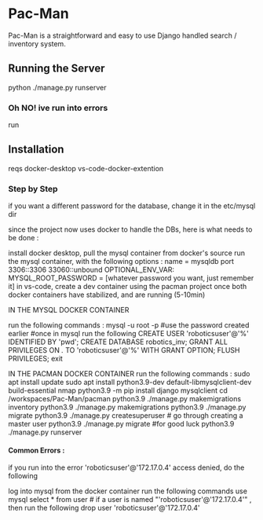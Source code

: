 # Pac-Man

Pac-Man is a straightforward and easy to use Django handled search / inventory system.

## Running the Server

python ./manage.py runserver

### Oh NO! ive run into errors

run

## Installation

reqs
    docker-desktop
    vs-code-docker-extention

### Step by Step

if you want a different password for the database, change it in the etc/mysql dir

since the project now uses docker to handle the DBs, here is what needs to be done :

install docker desktop,
pull the mysql container from docker's source
run the mysql container, with the following options : 
    name = mysqldb
    port 3306::3306
        33060::unbound
    OPTIONAL_ENV_VAR:
        MYSQL_ROOT_PASSWORD = [whatever password you want, just remember it]
in vs-code, create a dev container using the pacman project
once both docker containers have stabilized, and are running (5-10min)

IN THE MYSQL DOCKER CONTAINER

run the following commands : 
    mysql -u root -p #use the password created earlier
    #once in mysql run the following
    CREATE USER 'roboticsuser'@'%' IDENTIFIED BY 'pwd';
    CREATE DATABASE robotics_inv;
    GRANT ALL PRIVILEGES ON *.* TO 'roboticsuser'@'%' WITH GRANT OPTION;
    FLUSH PRIVILEGES;
    exit


IN THE PACMAN DOCKER CONTAINER
run the following commands : 
    sudo apt install update
    sudo apt install python3.9-dev default-libmysqlclient-dev build-essential nmap
    python3.9 -m pip install django mysqlclient
    cd /workspaces/Pac-Man/pacman
    python3.9 ./manage.py makemigrations inventory
    python3.9 ./manage.py makemigrations 
    python3.9 ./manage.py migrate
    python3.9 ./manage.py createsuperuser # go through creating a master user
    python3.9 ./manage.py migrate #for good luck
    python3.9 ./manage.py runserver


#### Common Errors :

if you run into the error 'roboticsuser'@'172.17.0.4' access denied, do the following

log into mysql from the docker container
run the following commands
    use mysql
    select * from user # if a user is named "'roboticsuser'@'172.17.0.4'" , then run the following
    drop user 'roboticsuser'@'172.17.0.4'

